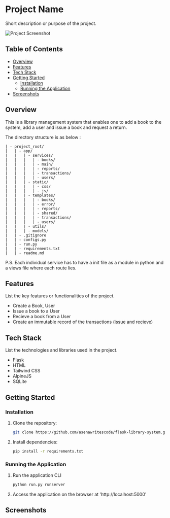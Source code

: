 # Project Name

Short description or purpose of the project.

![Project Screenshot](screenshot.png)

## Table of Contents

- [Overview](#overview)
- [Features](#features)
- [Tech Stack](#tech-stack)
- [Getting Started](#getting-started)
  - [Installation](#installation)
  - [Running the Application](#running-the-application)
- [Screenshots](#screenshots)


## Overview

This is a library management system that enables one to add a book  to the system, add a user and issue a book and request a return.

The directory structure is as below :

    | - project_root/
    |   | - app/
    |   |   | - services/
    |   |   |   | - books/
    |   |   |   | - main/
    |   |   |   | - reports/
    |   |   |   | - transactions/
    |   |   |   | - users/
    |   |   | - static/
    |   |   |   | - css/
    |   |   |   | - js/
    |   |   | - templates/
    |   |   |   | - books/
    |   |   |   | - error/
    |   |   |   | - reports/
    |   |   |   | - shared/
    |   |   |   | - transactions/
    |   |   |   | - users/
    |   |   | - utils/
    |   |   | - models/
    |   | - .gitignore
    |   | - configs.py
    |   | - run.py
    |   | - requirements.txt
    |   | - readme.md

P.S.
Each individual service has to have a init file as a module in python and a views file where each route lies. 


## Features

List the key features or functionalities of the project.

- Create a Book, User
- Issue a book to a User  
- Recieve a book from a User
- Create an immutable record of the transactions (issue and recieve)

## Tech Stack

List the technologies and libraries used in the project.

- Flask
- HTML
- Tailwind CSS
- AlpineJS
- SQLite

## Getting Started

### Installation

1. Clone the repository:

   ```bash
   git clone https://github.com/asenawritescode/flask-library-system.git 
   ```

2. Install dependencies:

    ```bash
    pip install -r requirements.txt
    ```

### Running the Application

1. Run the application CLI

    ```bash
    python run.py runserver
    ```

2. Access the application on the browser at 'http://localhost:5000'


## Screenshots